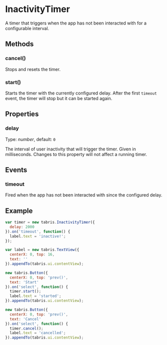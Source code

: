 ---
---
# InactivityTimer

A timer that triggers when the app has not been interacted with for a configurable interval.

## Methods

### cancel()

Stops and resets the timer.

### start()

Starts the timer with the currently configured delay. After the first `timeout` event, the timer will stop but it can be started again.


## Properties

### delay

Type: *number*, default: `0`

The interval of user inactivity that will trigger the timer. Given in milliseconds. Changes to this property will not affect a running timer.


## Events

### timeout

Fired when the app has not been interacted with since the configured delay.



## Example

```js
var timer = new tabris.InactivityTimer({
  delay: 2000
}).on('timeout', function() {
  label.text = 'inactive!';
});

var label = new tabris.TextView({
  centerX: 0, top: 16,
  text: ''
}).appendTo(tabris.ui.contentView);

new tabris.Button({
  centerX: 0, top: 'prev()',
  text: 'Start'
}).on('select', function() {
  timer.start();
  label.text = 'started';
}).appendTo(tabris.ui.contentView);

new tabris.Button({
  centerX: 0, top: 'prev()',
  text: 'Cancel'
}).on('select', function() {
  timer.cancel();
  label.text = 'cancelled';
}).appendTo(tabris.ui.contentView);
```